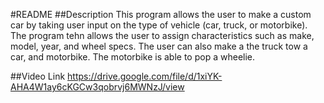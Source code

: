#README
##Description
This program allows the user to make a custom car by taking user input on the type of vehicle (car, truck, or motorbike). The program tehn allows the user to assign characteristics such as 
make, model, year, and wheel specs. The user can also make a the truck tow a car, and motorbike. The motorbike is able to pop a wheelie.

##Video Link
https://drive.google.com/file/d/1xiYK-AHA4W1ay6cKGCw3qobrvj6MWNzJ/view
